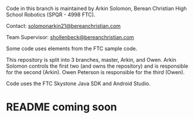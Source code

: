 Code in this branch is maintained by Arkin Solomon, Berean Christian High School Robotics (SPQR - 4998 FTC). 

Contact: solomonarkin21@bereanchristian.com

Team Supervisor: shollenbeck@bereanchristian.com

Some code uses elements from the FTC sample code.

This repository is split into 3 branches, master, Arkin, and Owen. Arkin Solomon controls the first two (and owns the repository) and is responsible for the second (Arkin). Owen Peterson is responsible for the third (Owen).

Code uses the FTC Skystone Java SDK and Android Studio.


# README coming soon
